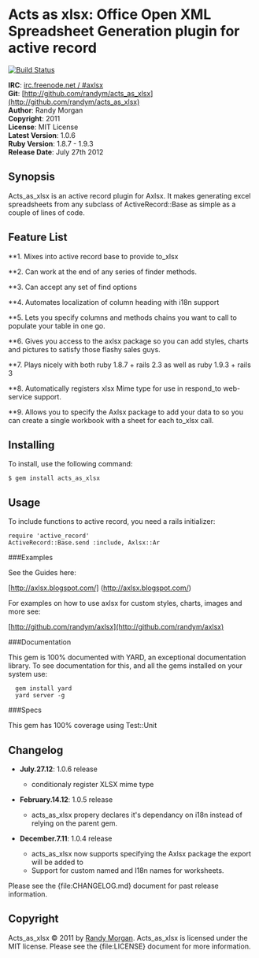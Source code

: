 Acts as xlsx: Office Open XML Spreadsheet Generation plugin for active record
====================================
[![Build Status](https://secure.travis-ci.org/randym/acts_as_xlsx.png)](http://travis-ci.org/randym/acts_as_xlsx/)

**IRC**:          [irc.freenode.net / #axlsx](irc://irc.freenode.net/axlsx)    
**Git**:          [http://github.com/randym/acts_as_xlsx](http://github.com/randym/acts_as_xlsx)   
**Author**:       Randy Morgan   
**Copyright**:    2011      
**License**:      MIT License      
**Latest Version**: 1.0.6	   
**Ruby Version**: 1.8.7 - 1.9.3  
**Release Date**: July 27th 2012     

Synopsis
--------

Acts_as_xlsx is an active record plugin for Axlsx. It makes generating excel spreadsheets from any subclass of ActiveRecord::Base as simple as a couple of lines of code.

Feature List
------------
                                                                              
**1. Mixes into active record base to provide to_xlsx

**2. Can work at the end of any series of finder methods.
                                                         
**3. Can accept any set of find options                     

**4. Automates localization of column heading with i18n support

**5. Lets you specify columns and methods chains you want to call to populate your table in one go.

**6. Gives you access to the axlsx package so you can add styles, charts and pictures to satisfy those flashy sales guys.

**7. Plays nicely with both ruby 1.8.7 + rails 2.3 as well as ruby 1.9.3 + rails 3

**8. Automatically registers xlsx Mime type for use in respond_to web-service support.

**9. Allows you to specify the Axlsx package to add your data to so you can create a single workbook with a sheet for each to_xlsx call.

Installing
----------

To install, use the following command:

    $ gem install acts_as_xlsx
    
Usage
-----

To include functions to active record, you need a rails initializer:

    require 'active_record'
    ActiveRecord::Base.send :include, Axlsx::Ar

###Examples

See the Guides here: 

[http://axlsx.blogspot.com/] (http://axlsx.blogspot.com/)

For examples on how to use axlsx for custom styles, charts, images and more see:

[http://github.com/randym/axlsx](http://github.com/randym/axlsx)   

###Documentation

This gem is 100% documented with YARD, an exceptional documentation library. To see documentation for this, and all the gems installed on your system use:

      gem install yard
      yard server -g


###Specs

This gem has 100% coverage using Test::Unit
 
Changelog
---------
- **July.27.12**: 1.0.6 release
  - conditionaly register XLSX mime type

- **February.14.12**: 1.0.5 release
  - acts_as_xlsx propery declares it's dependancy on i18n instead of relying on the parent gem.

- **December.7.11**: 1.0.4 release
  - acts_as_xlsx now supports specifying the Axlsx package the export will be added to
  - Support for custom named and I18n names for worksheets.


Please see the {file:CHANGELOG.md} document for past release information.


Copyright
---------

Acts_as_xlsx &copy; 2011 by [Randy Morgan](mailto:digial.ipseity@gmail.com). Acts_as_xlsx is 
licensed under the MIT license. Please see the {file:LICENSE} document for more information.
